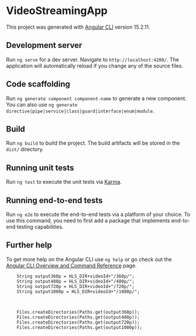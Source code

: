 # VideoStreamingApp

This project was generated with [Angular CLI](https://github.com/angular/angular-cli) version 15.2.11.

## Development server

Run `ng serve` for a dev server. Navigate to `http://localhost:4200/`. The application will automatically reload if you change any of the source files.

## Code scaffolding

Run `ng generate component component-name` to generate a new component. You can also use `ng generate directive|pipe|service|class|guard|interface|enum|module`.

## Build

Run `ng build` to build the project. The build artifacts will be stored in the `dist/` directory.

## Running unit tests

Run `ng test` to execute the unit tests via [Karma](https://karma-runner.github.io).

## Running end-to-end tests

Run `ng e2e` to execute the end-to-end tests via a platform of your choice. To use this command, you need to first add a package that implements end-to-end testing capabilities.

## Further help

To get more help on the Angular CLI use `ng help` or go check out the [Angular CLI Overview and Command Reference](https://angular.io/cli) page.


        String output360p = HLS_DIR+videoId+"/360p/";
        String output480p = HLS_DIR+videoId+"/480p/";
        String output720p = HLS_DIR+videoId+"/720p/";
        String output1080p = HLS_DIR+videoId+"/1080p/";



        Files.createDirectories(Paths.get(output360p));
        Files.createDirectories(Paths.get(output480p));
        Files.createDirectories(Paths.get(output720p));
        Files.createDirectories(Paths.get(output1080p));